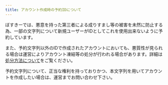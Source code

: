 ```yaml
---
title: アカウント作成時の予約IDについて
---
```


ぼすきーでは、悪意を持った第三者による成りすまし等の被害を未然に防止する為、一部の文字列について新規ユーザーがIDとしてこれを使用出来ないように予約しています。

また、予約文字列以外のIDで作成されたアカウントにおいても、悪質性が見られる場合は運営によりアカウント凍結等の処分が行われる場合があります。詳細は[処分方法について](/rules/important/03-disposal-methods/)をご覧ください。

予約文字列について、正当な権利を持っておりかつ、本文字列を用いてアカウントを作成したい場合は、運営までお問い合わせ下さい。